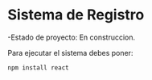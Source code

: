 <h1> Sistema de Registro</h1>

-Estado de proyecto: En construccion.

Para ejecutar el sistema debes poner:

```npm install react```
